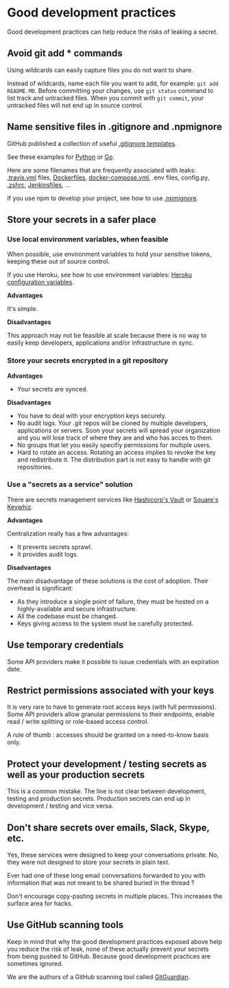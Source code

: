# Good development practices

Good development practices can help reduce the risks of leaking a secret. 

## Avoid git add * commands

Using wildcards can easily capture files you do not want to share.

Instead of wildcards, name each file you want to add, for example: `git add README.MD`. Before committing your changes, use `git status` command to list track and untracked files. When you commit with `git commit`, your untracked files will not end up in source control.

## Name sensitive files in .gitignore and .npmignore

GitHub published a collection of useful [.gitignore templates](https://github.com/github/gitignore).

See these examples for [Python](https://github.com/github/gitignore/blob/master/Python.gitignore) or [Go](https://github.com/github/gitignore/blob/master/Go.gitignore).

Here are some filenames that are frequently associated with leaks:  [.travis.yml](https://docs.travis-ci.com/user/customizing-the-build#The-Build-Lifecycle) files, [Dockerfiles](https://docs.docker.com/engine/reference/builder/), [docker-compose.yml](https://docs.docker.com/get-started/part3/#your-first-docker-composeyml-file), .env files, config.py, [.zshrc](https://doc.ubuntu-fr.org/zsh), [Jenkinsfiles](https://jenkins.io/doc/book/pipeline/jenkinsfile/), ...

If you use npm to develop your project, see how to use [.npmignore](https://docs.npmjs.com/misc/developers#keeping-files-out-of-your-package).

## Store your secrets in a safer place

### Use local environment variables, when feasible

When possible, use environment variables to hold your sensitive tokens, keeping these out of source control. 

If you use Heroku, see how to use environment variables: [Heroku configuration variables]( https://devcenter.heroku.com/articles/config-vars).

**Advantages**

It's simple.

**Disadvantages**

This approach may not be feasible at scale because there is no way to easily keep developers, applications and/or infrastructure in sync. 

### Store your secrets encrypted in a git repository

**Advantages**

* Your secrets are synced.

**Disadvantages**

* You have to deal with your encryption keys securely. 
* No audit logs. Your .git repos will be cloned by multiple developers, applications or servers. Soon your secrets will spread your organization and you will lose track of where they are and who has acces to them.
* No groups that let you easily specifiy permissions for multiple users. 
* Hard to rotate an access. Rotating an access implies to revoke the key and redistribute it. The distribution part is not easy to handle with git repositories.

### Use a "secrets as a service" solution

There are secrets management services like [Hashicorp's Vault](https://www.vaultproject.io/) or [Square's Keywhiz](https://square.github.io/keywhiz/).

**Advantages**

Centralization really has a few advantages:
* It prevents secrets sprawl. 
* It provides audit logs.

**Disadvantages**

The main disadvantage of these solutions is the cost of adoption. Their overhead is significant:
* As they introduce a single point of failure, they must be hosted on a highly-available and secure infrastructure. 
* All the codebase must be changed. 
* Keys giving access to the system must be carefully protected.

## Use temporary credentials

Some API providers make it possible to issue credentials with an expiration date.

## Restrict permissions associated with your keys

It is very rare to have to generate root access keys (with full permissions). Some API providers allow granular permissions to their endpoints, enable read / write splitting or role-based access control.

A rule of thumb : accesses should be granted on a need-to-know basis only. 

## Protect your development / testing secrets as well as your production secrets

This is a common mistake. The line is not clear between development, testing and production secrets. Production secrets can end up in development / testing and vice versa. 

## Don't share secrets over emails, Slack, Skype, etc.

Yes, these services were designed to keep your conversations private. No, they were not designed to store your secrets in plain text.

Ever had one of these long email conversations forwarded to you with information that was not meant to be shared buried in the thread ?

Don't encourage copy-pasting secrets in multiple places. This increases the surface area for hacks. 

## Use GitHub scanning tools

Keep in mind that why the good development practices exposed above help you reduce the risk of leak, none of these actually prevent your secrets from being pushed to GitHub. Because good development practices are sometimes ignored. 

We are the authors of a GitHub scanning tool called [GitGuardian](https://www.gitguardian.com).
